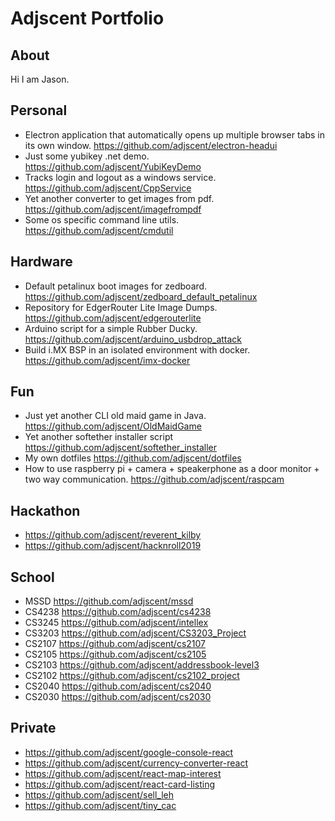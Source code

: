 # Adjscent Portfolio

## About
Hi I am Jason.

## Personal
- Electron application that automatically opens up multiple browser tabs in its own window. https://github.com/adjscent/electron-headui
- Just some yubikey .net demo. https://github.com/adjscent/YubiKeyDemo
- Tracks login and logout as a windows service. https://github.com/adjscent/CppService
- Yet another converter to get images from pdf. https://github.com/adjscent/imagefrompdf
- Some os specific command line utils. https://github.com/adjscent/cmdutil
  
## Hardware
- Default petalinux boot images for zedboard. https://github.com/adjscent/zedboard_default_petalinux
- Repository for EdgerRouter Lite Image Dumps. https://github.com/adjscent/edgerouterlite
- Arduino script for a simple Rubber Ducky. https://github.com/adjscent/arduino_usbdrop_attack
- Build i.MX BSP in an isolated environment with docker. https://github.com/adjscent/imx-docker

## Fun
- Just yet another CLI old maid game in Java. https://github.com/adjscent/OldMaidGame
- Yet another softether installer script https://github.com/adjscent/softether_installer
- My own dotfiles https://github.com/adjscent/dotfiles
- How to use raspberry pi + camera + speakerphone as a door monitor + two way communication. https://github.com/adjscent/raspcam
  
## Hackathon
- https://github.com/adjscent/reverent_kilby
- https://github.com/adjscent/hacknroll2019
  
## School
- MSSD  https://github.com/adjscent/mssd
- CS4238 https://github.com/adjscent/cs4238
- CS3245 https://github.com/adjscent/intellex
- CS3203 https://github.com/adjscent/CS3203_Project
- CS2107 https://github.com/adjscent/cs2107
- CS2105 https://github.com/adjscent/cs2105
- CS2103 https://github.com/adjscent/addressbook-level3
- CS2102 https://github.com/adjscent/cs2102_project
- CS2040 https://github.com/adjscent/cs2040
- CS2030 https://github.com/adjscent/cs2030

## Private
- https://github.com/adjscent/google-console-react
- https://github.com/adjscent/currency-converter-react
- https://github.com/adjscent/react-map-interest
- https://github.com/adjscent/react-card-listing
- https://github.com/adjscent/sell_leh
- https://github.com/adjscent/tiny_cac


